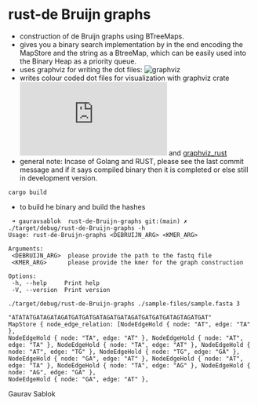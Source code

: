 # rust-de Bruijn graphs
 - construction of de Bruijn graphs using BTreeMaps.
 - gives you a binary search implementation by in the end encoding the MapStore and the string as a BtreeMap, which can be easily used into the Binary Heap as a priority queue. 
 - uses graphviz for writing the dot files: ![graphviz](https://www.graphviz.org/)
 - writes colour coded dot files for visualization with graphviz crate ![graphviz crate](https://www.cs.brandeis.edu/~cs146a/rust/doc-02-21-2015/graphviz/index.html) and [graphviz_rust](https://docs.rs/graphviz-rust/latest/graphviz_rust/)
 - general note: Incase of Golang and RUST, please see the last commit message and if it says compiled binary then it is completed or else still in development version.
 

 ```
 cargo build 

 ```

 - to build he binary and build the hashes
 ```
  ➜ gauravsablok  rust-de-Bruijn-graphs git:(main) ✗ ./target/debug/rust-de-Bruijn-graphs -h
Usage: rust-de-Bruijn-graphs <DEBRUIJN_ARG> <KMER_ARG>

Arguments:
  <DEBRUIJN_ARG>  please provide the path to the fastq file
  <KMER_ARG>      please provide the kmer for the graph construction

Options:
  -h, --help     Print help
  -V, --version  Print version
```
```
./target/debug/rust-de-Bruijn-graphs ./sample-files/sample.fasta 3
```
```
"ATATATGATAGATAGATGATGATGATAGATGATAGATGATGATGATAGTAGATGAT"      
MapStore { node_edge_relation: [NodeEdgeHold { node: "AT", edge: "TA" }, 
NodeEdgeHold { node: "TA", edge: "AT" }, NodeEdgeHold { node: "AT", edge: "TA" }, NodeEdgeHold { node: "TA", edge: "AT" }, NodeEdgeHold { node: "AT", edge: "TG" }, NodeEdgeHold { node: "TG", edge: "GA" }, NodeEdgeHold { node: "GA", edge: "AT" }, NodeEdgeHold { node: "AT", edge: "TA" }, NodeEdgeHold { node: "TA", edge: "AG" }, NodeEdgeHold { node: "AG", edge: "GA" }, 
NodeEdgeHold { node: "GA", edge: "AT" },
```

 Gaurav Sablok 
